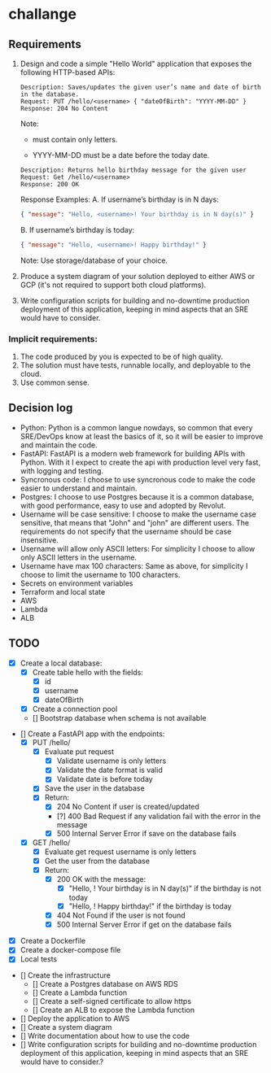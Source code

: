 # challange

## Requirements

1.  Design and code a simple "Hello World" application that exposes the following
    HTTP-based APIs:

    ```
    Description: Saves/updates the given user’s name and date of birth in the database.
    Request: PUT /hello/<username> { "dateOfBirth": "YYYY-MM-DD" }
    Response: 204 No Content
    ```

    Note:

    - <username> must contain only letters.

    - YYYY-MM-DD must be a date before the today date.

    ```
    Description: Returns hello birthday message for the given user
    Request: Get /hello/<username>
    Response: 200 OK
    ```

    Response Examples:
    A. If username’s birthday is in N days:

    ```json
    { "message": "Hello, <username>! Your birthday is in N day(s)" }
    ```

    B. If username’s birthday is today:

    ```json
    { "message": "Hello, <username>! Happy birthday!" }
    ```

    Note: Use storage/database of your choice.

2.  Produce a system diagram of your solution deployed to either AWS or GCP (it's not required to support both cloud platforms).

3.  Write configuration scripts for building and no-downtime production deployment of this application, keeping in mind aspects that an SRE would have to consider.

### Implicit requirements:

1. The code produced by you is expected to be of high quality.
2. The solution must have tests, runnable locally, and deployable to the cloud.
3. Use common sense.

## Decision log

- Python: Python is a common langue nowdays, so common that every SRE/DevOps know at least the basics of it, so it will be easier to improve and maintain the code.
- FastAPI: FastAPI is a modern web framework for building APIs with Python. With it I expect to create the api with production level very fast, with logging and testing.
- Syncronous code: I choose to use syncronous code to make the code easier to understand and maintain.
- Postgres: I choose to use Postgres because it is a common database, with good performance, easy to use and adopted by Revolut.
- Username will be case sensitive: I choose to make the username case sensitive, that means that "John" and "john" are different users. The requirements do not specify that the username should be case insensitive.
- Username will allow only ASCII letters: For simplicity I choose to allow only ASCII letters in the username.
- Username have max 100 characters: Same as above, for simplicity I choose to limit the username to 100 characters.
- Secrets on environment variables
- Terraform and local state
- AWS
- Lambda
- ALB

## TODO

- [x] Create a local database:
  - [x] Create table hello with the fields:
    - [x] id
    - [x] username
    - [x] dateOfBirth
  - [x] Create a connection pool
  - [] Bootstrap database when schema is not available
- [] Create a FastAPI app with the endpoints:
  - [x] PUT /hello/<username>
    - [x] Evaluate put request
      - [x] Validate username is only letters
      - [x] Validate the date format is valid
      - [x] Validate date is before today
    - [x] Save the user in the database
    - [x] Return:
      - [x] 204 No Content if user is created/updated
      - [?] 400 Bad Request if any validation fail with the error in the message
      - [x] 500 Internal Server Error if save on the database fails
  - [x] GET /hello/<username>
    - [x] Evaluate get request username is only letters
    - [x] Get the user from the database
    - [x] Return:
      - [x] 200 OK with the message:
        - [x] "Hello, <username>! Your birthday is in N day(s)" if the birthday is not today
        - [x] "Hello, <username>! Happy birthday!" if the birthday is today
      - [x] 404 Not Found if the user is not found
      - [x] 500 Internal Server Error if get on the database fails
- [x] Create a Dockerfile
- [x] Create a docker-compose file
- [x] Local tests
- [] Create the infrastructure
  - [] Create a Postgres database on AWS RDS
  - [] Create a Lambda function
  - [] Create a self-signed certificate to allow https
  - [] Create an ALB to expose the Lambda function
- [] Deploy the application to AWS
- [] Create a system diagram
- [] Write documentation about how to use the code
- [] Write configuration scripts for building and no-downtime production deployment of this application, keeping in mind aspects that an SRE would have to consider.?

